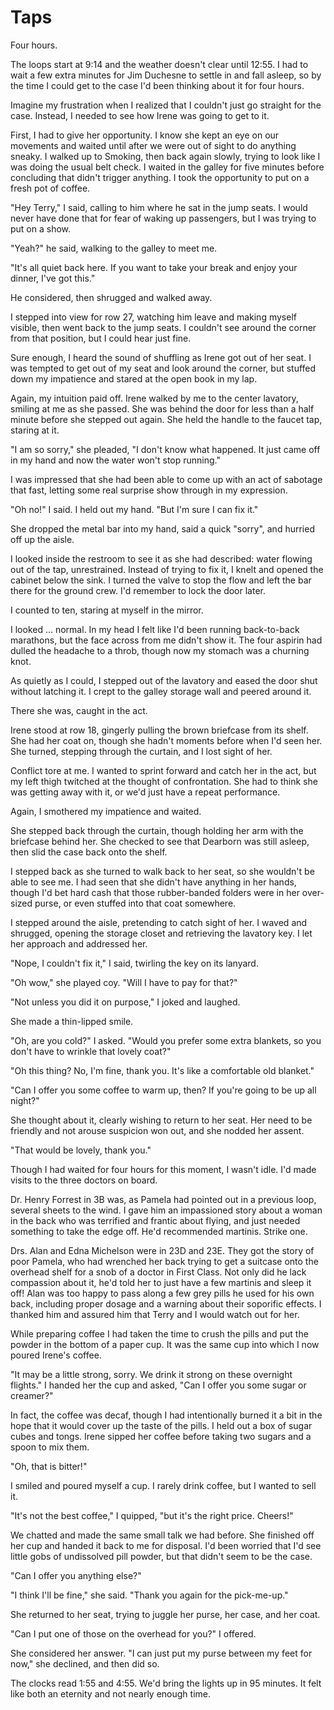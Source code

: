 # Taps

Four hours.

The loops start at 9:14 and the weather doesn't clear until 12:55.
I had to wait a few extra minutes for Jim Duchesne to settle in and fall asleep, so by the time I could get to the case I'd been thinking about it for four hours.

Imagine my frustration when I realized that I couldn't just go straight for the case.
Instead, I needed to see how Irene was going to get to it.

First, I had to give her opportunity.
I know she kept an eye on our movements and waited until after we were out of sight to do anything sneaky.
I walked up to Smoking, then back again slowly, trying to look like I was doing the usual belt check.
I waited in the galley for five minutes before concluding that didn't trigger anything.
I took the opportunity to put on a fresh pot of coffee.

"Hey Terry," I said, calling to him where he sat in the jump seats.
I would never have done that for fear of waking up passengers, but I was trying to put on a show.

"Yeah?" he said, walking to the galley to meet me.

"It's all quiet back here.
If you want to take your break and enjoy your dinner, I've got this."

He considered, then shrugged and walked away.

I stepped into view for row 27, watching him leave and making myself visible, then went back to the jump seats.
I couldn't see around the corner from that position, but I could hear just fine.

Sure enough, I heard the sound of shuffling as Irene got out of her seat.
I was tempted to get out of my seat and look around the corner, but stuffed down my impatience and stared at the open book in my lap.

Again, my intuition paid off.
Irene walked by me to the center lavatory, smiling at me as she passed.
She was behind the door for less than a half minute before she stepped out again.
She held the handle to the faucet tap, staring at it.

"I am so sorry," she pleaded, "I don't know what happened.
It just came off in my hand and now the water won't stop running."

I was impressed that she had been able to come up with an act of sabotage that fast, letting some real surprise show through in my expression.

"Oh no!" I said.
I held out my hand.
"But I'm sure I can fix it."

She dropped the metal bar into my hand, said a quick "sorry", and hurried off up the aisle.

I looked inside the restroom to see it as she had described: water flowing out of the tap, unrestrained.
Instead of trying to fix it, I knelt and opened the cabinet below the sink.
I turned the valve to stop the flow and left the bar there for the ground crew.
I'd remember to lock the door later.

I counted to ten, staring at myself in the mirror.

I looked … normal.
In my head I felt like I'd been running back-to-back marathons, but the face across from me didn't show it.
The four aspirin had dulled the headache to a throb, though now my stomach was a churning knot.

As quietly as I could, I stepped out of the lavatory and eased the door shut without latching it.
I crept to the galley storage wall and peered around it.

There she was, caught in the act.

Irene stood at row 18, gingerly pulling the brown briefcase from its shelf.
She had her coat on, though she hadn't moments before when I'd seen her.
She turned, stepping through the curtain, and I lost sight of her.

Conflict tore at me.
I wanted to sprint forward and catch her in the act, but my left thigh twitched at the thought of confrontation.
She had to think she was getting away with it, or we'd just have a repeat performance.

Again, I smothered my impatience and waited.

She stepped back through the curtain, though holding her arm with the briefcase behind her.
She checked to see that Dearborn was still asleep, then slid the case back onto the shelf.

I stepped back as she turned to walk back to her seat, so she wouldn't be able to see me.
I had seen that she didn't have anything in her hands, though I'd bet hard cash that those rubber-banded folders were in her over-sized purse, or even stuffed into that coat somewhere.

I stepped around the aisle, pretending to catch sight of her.
I waved and shrugged, opening the storage closet and retrieving the lavatory key.
I let her approach and addressed her.

"Nope, I couldn't fix it," I said, twirling the key on its lanyard.

"Oh wow," she played coy.
"Will I have to pay for that?"

"Not unless you did it on purpose," I joked and laughed.

She made a thin-lipped smile.

"Oh, are you cold?"
I asked.
"Would you prefer some extra blankets, so you don't have to wrinkle that lovely coat?"

"Oh this thing?
No, I'm fine, thank you.
It's like a comfortable old blanket."

"Can I offer you some coffee to warm up, then?
If you're going to be up all night?"

She thought about it, clearly wishing to return to her seat.
Her need to be friendly and not arouse suspicion won out, and she nodded her assent.

"That would be lovely, thank you."

Though I had waited for four hours for this moment, I wasn't idle.
I'd made visits to the three doctors on board.

Dr. Henry Forrest in 3B was, as Pamela had pointed out in a previous loop, several sheets to the wind.
I gave him an impassioned story about a woman in the back who was terrified and frantic about flying, and just needed something to take the edge off.
He'd recommended martinis.
Strike one.

Drs. Alan and Edna Michelson were in 23D and 23E.
They got the story of poor Pamela, who had wrenched her back trying to get a suitcase onto the overhead shelf for a snob of a doctor in First Class.
Not only did he lack compassion about it, he'd told her to just have a few martinis and sleep it off!
Alan was too happy to pass along a few grey pills he used for his own back, including proper dosage and a warning about their soporific effects.
I thanked him and assured him that Terry and I would watch out for her.

While preparing coffee I had taken the time to crush the pills and put the powder in the bottom of a paper cup.
It was the same cup into which I now poured Irene's coffee.

"It may be a little strong, sorry.
We drink it strong on these overnight flights."
I handed her the cup and asked, "Can I offer you some sugar or creamer?"

In fact, the coffee was decaf, though I had intentionally burned it a bit in the hope that it would cover up the taste of the pills.
I held out a box of sugar cubes and tongs.
Irene sipped her coffee before taking two sugars and a spoon to mix them.

"Oh, that is bitter!"

I smiled and poured myself a cup.
I rarely drink coffee, but I wanted to sell it.

"It's not the best coffee," I quipped, "but it's the right price.
Cheers!"

We chatted and made the same small talk we had before.
She finished off her cup and handed it back to me for disposal.
I'd been worried that I'd see little gobs of undissolved pill powder, but that didn't seem to be the case.

"Can I offer you anything else?"

"I think I'll be fine," she said.
"Thank you again for the pick-me-up."

She returned to her seat, trying to juggle her purse, her case, and her coat.

"Can I put one of those on the overhead for you?" I offered.

She considered her answer.
"I can just put my purse between my feet for now," she declined, and then did so.

The clocks read 1:55 and 4:55.
We'd bring the lights up in 95 minutes.
It felt like both an eternity and not nearly enough time.
